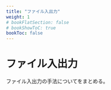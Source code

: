 ```yaml
---
title: "ファイル入出力"
weight: 1
# bookFlatSection: false
# bookShowToC: true
bookToc: false
---
```


# ファイル入出力

ファイル入出力の手法についてをまとめる。

